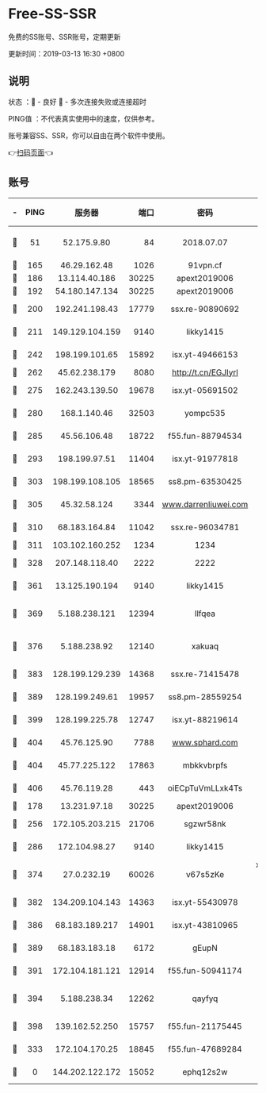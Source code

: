 # Free-SS-SSR

免费的SS账号、SSR账号，定期更新

更新时间：2019-03-13 16:30 +0800

## 说明

状态     ：🙂 - 良好 🙁 - 多次连接失败或连接超时

PING值   ：不代表真实使用中的速度，仅供参考。

账号兼容SS、SSR，你可以自由在两个软件中使用。

👉[扫码页面](https://liesauer.github.io/Free-SS-SSR/)👈

## 账号

|-|PING|服务器|端口|密码|加密方式|区域|
|:----:|:----:|:-----:|-----:|:----:|:----:|:----:|
|🙂|51|52.175.9.80|84|2018.07.07|chacha20-ietf-poly1305|HK|
|🙂|165|46.29.162.48|1026|91vpn.cf|rc4-md5|RU|
|🙂|186|13.114.40.186|30225|apext2019006|chacha20|JP|
|🙂|192|54.180.147.134|30225|apext2019006|chacha20|KR|
|🙂|200|192.241.198.43|17779|ssx.re-90890692|aes-256-cfb|US|
|🙂|211|149.129.104.159|9140|likky1415|aes-256-cfb|HK|
|🙂|242|198.199.101.65|15892|isx.yt-49466153|aes-256-cfb|US|
|🙂|262|45.62.238.179|8080|http://t.cn/EGJIyrl|rc4-md5|CA|
|🙂|275|162.243.139.50|19678|isx.yt-05691502|aes-256-cfb|US|
|🙂|280|168.1.140.46|32503|yompc535|aes-256-cfb|AU|
|🙂|285|45.56.106.48|18722|f55.fun-88794534|aes-256-cfb|US|
|🙂|293|198.199.97.51|11404|isx.yt-91977818|aes-256-cfb|US|
|🙂|303|198.199.108.105|18565|ss8.pm-63530425|aes-256-cfb|US|
|🙂|305|45.32.58.124|3344|www.darrenliuwei.com|aes-256-cfb|JP|
|🙂|310|68.183.164.84|11042|ssx.re-96034781|aes-256-cfb|US|
|🙂|311|103.102.160.252|1234|1234|rc4-md5|JP|
|🙂|328|207.148.118.40|2222|2222|aes-256-cfb|SG|
|🙂|361|13.125.190.194|9140|likky1415|aes-256-cfb|KR|
|🙂|369|5.188.238.121|12394|llfqea|chacha20-ietf-poly1305|BR|
|🙂|376|5.188.238.92|12140|xakuaq|chacha20-ietf-poly1305|BR|
|🙂|383|128.199.129.239|14368|ssx.re-71415478|aes-256-cfb|SG|
|🙂|389|128.199.249.61|19957|ss8.pm-28559254|aes-256-cfb|SG|
|🙂|399|128.199.225.78|12747|isx.yt-88219614|aes-256-cfb|SG|
|🙂|404|45.76.125.90|7788|www.sphard.com|aes-256-cfb|AU|
|🙂|404|45.77.225.122|17863|mbkkvbrpfs|aes-256-cfb|GB|
|🙂|406|45.76.119.28|443|oiECpTuVmLLxk4Ts|aes-256-cfb|AU|
|🙂|178|13.231.97.18|30225|apext2019006|chacha20|JP|
|🙂|256|172.105.203.215|21706|sgzwr58nk|aes-256-cfb|JP|
|🙂|286|172.104.98.27|9140|likky1415|aes-256-cfb|JP|
|🙂|374|27.0.232.19|60026|v67s5zKe|xchacha20-ietf-poly1305|HK|
|🙂|382|134.209.104.143|14363|isx.yt-55430978|aes-256-cfb|SG|
|🙂|386|68.183.189.217|14901|isx.yt-43810965|aes-256-cfb|SG|
|🙂|389|68.183.183.18|6172|gEupN|aes-256-cfb|SG|
|🙂|391|172.104.181.121|12914|f55.fun-50941174|aes-256-cfb|SG|
|🙂|394|5.188.238.34|12262|qayfyq|chacha20-ietf-poly1305|BR|
|🙂|398|139.162.52.250|15757|f55.fun-21175445|aes-256-cfb|SG|
|🙁|333|172.104.170.25|18845|f55.fun-47689284|aes-256-cfb|SG|
|🙁|0|144.202.122.172|15052|ephq12s2w|aes-256-cfb|US|
